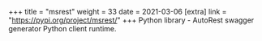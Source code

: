+++
title = "msrest"
weight = 33
date = 2021-03-06
[extra]
link = "https://pypi.org/project/msrest/"
+++
Python library - AutoRest swagger generator Python client runtime.

